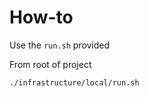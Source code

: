 # How-to

Use the `run.sh` provided 

From root of project

```bash
./infrastructure/local/run.sh
```
